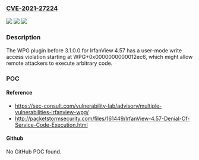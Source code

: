 ### [CVE-2021-27224](https://cve.mitre.org/cgi-bin/cvename.cgi?name=CVE-2021-27224)
![](https://img.shields.io/static/v1?label=Product&message=n%2Fa&color=blue)
![](https://img.shields.io/static/v1?label=Version&message=n%2Fa&color=blue)
![](https://img.shields.io/static/v1?label=Vulnerability&message=n%2Fa&color=brighgreen)

### Description

The WPG plugin before 3.1.0.0 for IrfanView 4.57 has a user-mode write access violation starting at WPG+0x0000000000012ec6, which might allow remote attackers to execute arbitrary code.

### POC

#### Reference
- https://sec-consult.com/vulnerability-lab/advisory/multiple-vulnerabilities-irfanview-wpg/
- http://packetstormsecurity.com/files/161449/IrfanView-4.57-Denial-Of-Service-Code-Execution.html

#### Github
No GitHub POC found.

